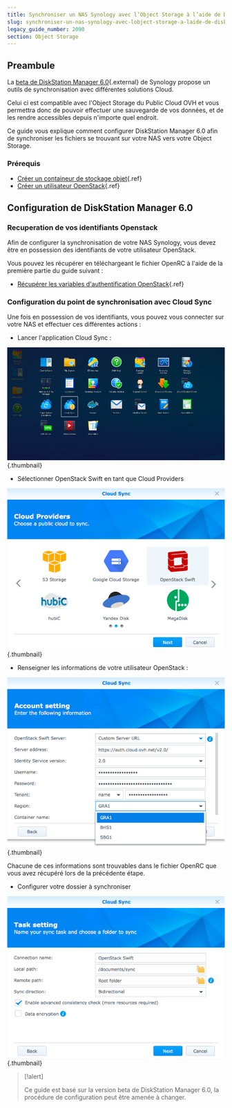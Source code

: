 ```yaml
---
title: Synchroniser un NAS Synology avec l’Object Storage à l’aide de DiskStation Manager 6.0
slug: synchroniser-un-nas-synology-avec-lobject-storage-a-laide-de-diskstation-manager-60
legacy_guide_number: 2090
section: Object Storage
---
```



## Preambule
La [beta de DiskStation Manager 6.0](https://www.synology.com/en-global/dsm/6.0beta){.external} de Synology propose un outils de synchronisation avec différentes solutions Cloud.

Celui ci est compatible avec l'Object Storage du Public Cloud OVH et vous permettra donc de pouvoir effectuer une sauvegarde de vos données, et de les rendre accessibles depuis n'importe quel endroit.

Ce guide vous explique comment configurer DiskStation Manager 6.0 afin de synchroniser les fichiers se trouvant sur votre NAS vers votre Object Storage.


### Prérequis
- [Créer un containeur de stockage objet]({legacy}1790){.ref}
- [Créer un utilisateur OpenStack]({legacy}1773){.ref}


## Configuration de DiskStation Manager 6.0

### Recuperation de vos identifiants Openstack
Afin de configurer la synchronisation de votre NAS Synology, vous devez être en possession des identifiants de votre utilisateur OpenStack.

Vous pouvez les récupérer en téléchargeant le fichier OpenRC à l'aide de la première partie du guide suivant :

- [Récupérer les variables d'authentification OpenStack]({legacy}1852){.ref}


### Configuration du point de synchronisation avec Cloud Sync
Une fois en possession de vos identifiants, vous pouvez vous connecter sur votre NAS et effectuer ces différentes actions :

- Lancer l'application Cloud Sync :


![public-cloud](images/3791.png){.thumbnail}

- Sélectionner OpenStack Swift en tant que Cloud Providers


![public-cloud](images/3788.png){.thumbnail}

- Renseigner les informations de votre utilisateur OpenStack :


![public-cloud](images/3789.png){.thumbnail}

Chacune de ces informations sont trouvables dans le fichier OpenRC que vous avez récupéré lors de la précédente étape.

- Configurer votre dossier à synchroniser


![public-cloud](images/3790.png){.thumbnail}



> [!alert]
>
> Ce guide est basé sur la version beta de DiskStation Manager 6.0, la procédure
> de configuration peut être amenée à changer.
> 